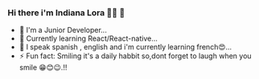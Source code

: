 
### Hi there i'm Indiana Lora 👋🏽 🐨

- 🔭 I'm a Junior Developer...
- 🌱 Currently learning  React/React-native...
- 👯 I speak spanish , english and i'm currently learning french😍...
- ⚡ Fun fact: Smiling it's a daily habbit so,dont forget to laugh when you smile 😁😊😉.!!
